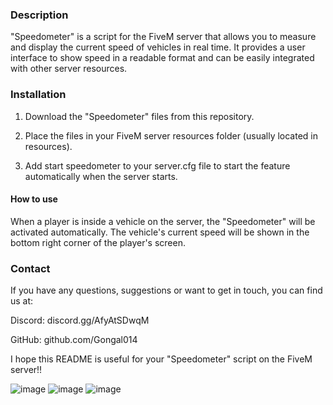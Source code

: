 
### Description

"Speedometer" is a script for the FiveM server that allows you to measure and display the current speed of vehicles in real time. 
It provides a user interface to show speed in a readable format and can be easily integrated with other server resources.

### Installation

1. Download the "Speedometer" files from this repository.

2. Place the files in your FiveM server resources folder (usually located in resources).

3. Add start speedometer to your server.cfg file to start the feature automatically when the server starts.

#### How to use

When a player is inside a vehicle on the server, 
the "Speedometer" will be activated automatically. 
The vehicle's current speed will be shown in the bottom right corner of the player's screen.

### Contact

If you have any questions, suggestions or want to get in touch, you can find us at:

Discord: discord.gg/AfyAtSDwqM

GitHub: github.com/Gongal014

I hope this README is useful for your "Speedometer" script on the FiveM server!!


![image](https://github.com/Gongal014/Speedometer-Edited/assets/140329673/372d12f3-61e2-4cb8-97fa-563e4c0d194f)
![image](https://github.com/Gongal014/Speedometer-Edited/assets/140329673/dc2e4886-0a8b-4c0c-be9e-b702d9da4d63)
![image](https://github.com/Gongal014/Speedometer-Edited/assets/140329673/b7b9d3de-2c17-4935-b2bb-4a1348fb1f7b)
